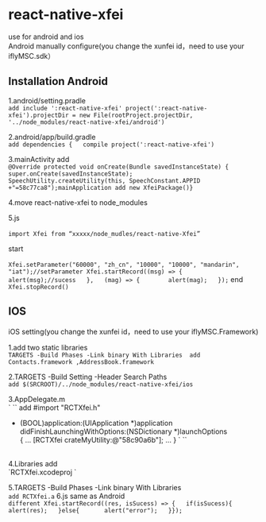react-native-xfei
====   
use for android and ios <br/>
Android manually configure(you change the xunfei id，need to use your iflyMSC.sdk）<br/>

Installation Android
-------
1.android/setting.pradle<br/>
`add include ':react-native-xfei'
project(':react-native-xfei').projectDir = new File(rootProject.projectDir, '../node_modules/react-native-xfei/android')`

2.android/app/build.gradle  <br/>
 `add dependencies {   compile project(':react-native-xfei')`

3.mainActivity add <br/>
`@Override protected void onCreate(Bundle savedInstanceState) {   super.onCreate(savedInstanceState);     SpeechUtility.createUtility(this, SpeechConstant.APPID +"=58c77ca8");mainApplication add new XfeiPackage()}`

4.move react-native-xfei to node_modules <br/>

5.js<br/>  
`import Xfei from “xxxxx/node_mudles/react-native-Xfei”`

start<br/>  
`Xfei.setParameter("60000", "zh_cn", "10000", "10000", "mandarin", "iat");//setParameter
Xfei.startRecord((msg) => {       alert(msg);//sucess   },   (mag) => {        alert(mag);   });`
end<br/>
`Xfei.stopRecord()`


IOS
-----------
iOS setting(you change the xunfei id，need to use your iflyMSC.Framework)

1.add two static libraries <br/>
`TARGETS -Build Phases -Link binary With Libraries 
add Contacts.framework ,AddressBook.framework`

2.TARGETS -Build Setting -Header Search Paths  <br/>
`add $(SRCROOT)/../node_modules/react-native-xfei/ios`

3.AppDelegate.m <br/>
` `` add #import "RCTXfei.h"
- (BOOL)application:(UIApplication *)application didFinishLaunchingWithOptions:(NSDictionary *)launchOptions<br/>
{
…
[RCTXfei crateMyUtility:@"58c90a6b"];
…
}
` `` 
<br/>
4.Libraries  add <br/>
`RCTXfei.xcodeproj ` 

5.TARGETS -Build Phases -Link binary With Libraries<br/>
`add RCTXfei.a`
6.js same as Android <br/>
`different Xfei.startRecord((res, isSucess) => {   if(isSucess){      alert(res);   }else{       alert("error");   }});`





